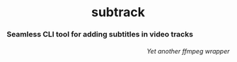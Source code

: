 <h1 align="center">subtrack</h1>
<h3>Seamless CLI tool for adding subtitles in video tracks</h3>
<h6 align="right">Yet another ffmpeg wrapper</h6>
